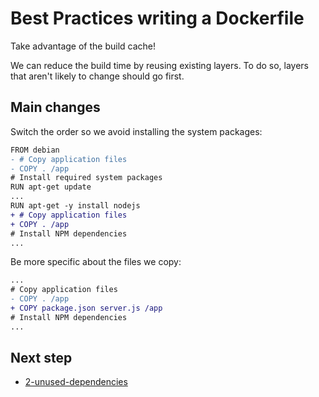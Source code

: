 # Best Practices writing a Dockerfile

Take advantage of the build cache!

We can reduce the build time by reusing existing layers. To do so, layers that aren't likely to change should go first.

## Main changes

Switch the order so we avoid installing the system packages:

```diff
FROM debian
- # Copy application files
- COPY . /app
# Install required system packages
RUN apt-get update
...
RUN apt-get -y install nodejs
+ # Copy application files
+ COPY . /app
# Install NPM dependencies
...
```

Be more specific about the files we copy:

```diff
...
# Copy application files
- COPY . /app
+ COPY package.json server.js /app
# Install NPM dependencies
...
```

## Next step

- [2-unused-dependencies](https://github.com/juan131/dockerfile-best-practices/tree/2-unused-dependencies)
